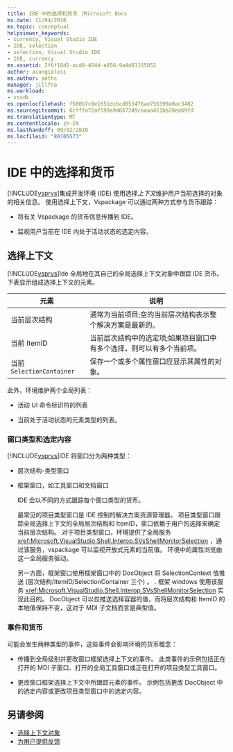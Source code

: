 ```yaml
---
title: IDE 中的选择和货币 |Microsoft Docs
ms.date: 11/04/2016
ms.topic: conceptual
helpviewer_keywords:
- currency, Visual Studio IDE
- IDE, selection
- selection, Visual Studio IDE
- IDE, currency
ms.assetid: 2f6f18d1-acd8-454d-a856-9a4d81155052
author: acangialosi
ms.author: anthc
manager: jillfra
ms.workload:
- vssdk
ms.openlocfilehash: f580b7c8e1651dcbcd053476ae756399a0ac3482
ms.sourcegitcommit: 6cfffa72af599a9d667249caaaa411bb28ea69fd
ms.translationtype: MT
ms.contentlocale: zh-CN
ms.lasthandoff: 09/02/2020
ms.locfileid: "80705573"
---
```

# <a name="selection-and-currency-in-the-ide"></a>IDE 中的选择和货币
[!INCLUDE[vsprvs](../../code-quality/includes/vsprvs_md.md)]集成开发环境 (IDE) 使用选择*上下文*维护用户当前选择的对象的相关信息。 使用选择上下文，Vspackage 可以通过两种方式参与货币跟踪：

- 将有关 Vspackage 的货币信息传播到 IDE。

- 监视用户当前在 IDE 内处于活动状态的选定内容。

## <a name="selection-context"></a>选择上下文
 [!INCLUDE[vsprvs](../../code-quality/includes/vsprvs_md.md)]Ide 全局地在其自己的全局选择上下文对象中跟踪 IDE 货币。 下表显示组成选择上下文的元素。

|元素|说明|
|-------------|-----------------|
|当前层次结构|通常为当前项目;空的当前层次结构表示整个解决方案是最新的。|
|当前 ItemID|当前层次结构中的选定项;如果项目窗口中有多个选择，则可以有多个当前项。|
|当前 `SelectionContainer`|保存一个或多个属性窗口应显示其属性的对象。|

 此外，环境维护两个全局列表：

- 活动 UI 命令标识符的列表

- 当前处于活动状态的元素类型的列表。

### <a name="window-types-and-selection"></a>窗口类型和选定内容
 [!INCLUDE[vsprvs](../../code-quality/includes/vsprvs_md.md)]IDE 将窗口分为两种类型：

- 层次结构-类型窗口

- 框架窗口，如工具窗口和文档窗口

  IDE 会以不同的方式跟踪每个窗口类型的货币。

  最常见的项目类型窗口是 IDE 控制的解决方案资源管理器。 项目类型窗口跟踪全局选择上下文的全局层次结构和 ItemID，窗口依赖于用户的选择来确定当前层次结构。 对于项目类型窗口，环境提供了全局服务 <xref:Microsoft.VisualStudio.Shell.Interop.SVsShellMonitorSelection> ，通过该服务，vspackage 可以监视开放式元素的当前值。 环境中的属性浏览由这一全局服务驱动。

  另一方面，框架窗口使用框架窗口中的 DocObject 将 SelectionContext 值推送 (层次结构/ItemID/SelectionContainer 三个) 。 . 框架 windows 使用该服务 <xref:Microsoft.VisualStudio.Shell.Interop.SVsShellMonitorSelection> 实现此目的。 DocObject 可以仅推送选择容器的值，而将层次结构和 ItemID 的本地值保持不变，这对于 MDI 子文档而言是典型值。

### <a name="events-and-currency"></a>事件和货币
 可能会发生两种类型的事件，这些事件会影响环境的货币概念：

- 传播到全局级别并更改窗口框架选择上下文的事件。 此类事件的示例包括正在打开的 MDI 子窗口、打开的全局工具窗口或正在打开的项目类型工具窗口。

- 更改窗口框架选择上下文中所跟踪元素的事件。 示例包括更改 DocObject 中的选定内容或更改项目类型窗口中的选定内容。

## <a name="see-also"></a>另请参阅
- [选择上下文对象](../../extensibility/internals/selection-context-objects.md)
- [为用户提供反馈](../../extensibility/internals/feedback-to-the-user.md)
